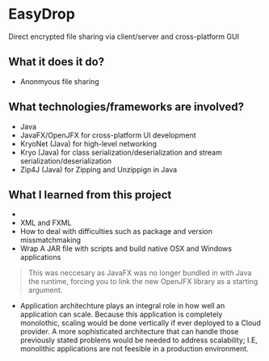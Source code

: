 # EasyDrop
Direct encrypted file sharing via client/server and cross-platform GUI 

## What it does it do?
- Anonmyous file sharing 

## What technologies/frameworks are involved?
- Java
- JavaFX/OpenJFX for cross-platform UI development
- KryoNet (Java) for high-level networking
- Kryo (Java) for class serialization/deserialization and stream serialization/deserialization
- Zip4J (Java) for Zipping and Unzippign in Java


## What I learned from this project
- 
- XML and FXML
- How to deal with difficulties such as package and version missmatchmaking
- Wrap A JAR file with scripts and build native OSX and Windows applications
> This was neccesary as JavaFX was no longer bundled in with Java the runtime, forcing you to link the new OpenJFX library as a starting argument.
- Application architechture plays an integral role in how well an application can scale. Because this application is completely monolothic, scaling would be done vertically if ever deployed to a Cloud provider. A more sophisticated architecture that can handle those previously stated problems would be needed to address scalability; I.E, monolithic applications are not feesible in a production environment.
